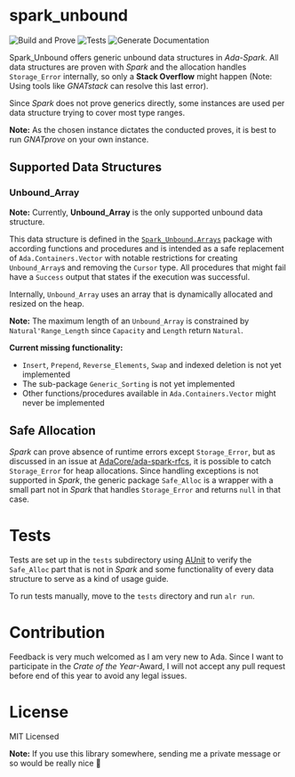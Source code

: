 # spark_unbound

![Build and Prove](https://github.com/mhatzl/spark_unbound/actions/workflows/build_prove.yml/badge.svg?branch=main)
![Tests](https://github.com/mhatzl/spark_unbound/actions/workflows/run_tests.yml/badge.svg?branch=main)
![Generate Documentation](https://github.com/mhatzl/spark_unbound/actions/workflows/generate_doc.yml/badge.svg?branch=main)

Spark_Unbound offers generic unbound data structures in *Ada-Spark*.
All data structures are proven with *Spark* and the allocation handles `Storage_Error` internally,
so only a **Stack Overflow** might happen (Note: Using tools like *GNATstack* can resolve this last error).  

Since *Spark* does not prove generics directly, some instances are used per data structure trying to cover most type ranges.

**Note:** As the chosen instance dictates the conducted proves, it is best to run *GNATprove* on your own instance.


## Supported Data Structures
### Unbound_Array

**Note:** Currently, **Unbound_Array** is the only supported unbound data structure.

This data structure is defined in the [`Spark_Unbound.Arrays`](/src/spark_unbound-arrays.ads) package with according functions and procedures and is intended as a safe replacement of `Ada.Containers.Vector`
with notable restrictions for creating `Unbound_Array`s and removing the `Cursor` type.
All procedures that might fail have a `Success` output that states if the execution was successful.

Internally, `Unbound_Array` uses an array that is dynamically allocated and resized on the heap.

**Note:** The maximum length of an `Unbound_Array` is constrained by `Natural'Range_Length` since `Capacity` and `Length` return `Natural`.

**Current missing functionality:**

- `Insert`, `Prepend`, `Reverse_Elements`, `Swap` and indexed deletion is not yet implemented
- The sub-package `Generic_Sorting` is not yet implemented
- Other functions/procedures available in `Ada.Containers.Vector` might never be implemented


## Safe Allocation

*Spark* can prove absence of runtime errors except `Storage_Error`, but as discussed in an issue at [AdaCore/ada-spark-rfcs](https://github.com/AdaCore/ada-spark-rfcs/issues/78),
it is possible to catch `Storage_Error` for heap allocations. 
Since handling exceptions is not supported in *Spark*, the generic package `Safe_Alloc` is a wrapper with a small part not in *Spark*
that handles `Storage_Error` and returns `null` in that case.


# Tests

Tests are set up in the `tests` subdirectory using [AUnit](https://github.com/AdaCore/aunit) to verify the `Safe_Alloc` part that is not in *Spark*
and some functionality of every data structure to serve as a kind of usage guide.

To run tests manually, move to the `tests` directory and run `alr run`.

# Contribution

Feedback is very much welcomed as I am very new to Ada.
Since I want to participate in the *Crate of the Year*-Award, I will not accept any pull request before end of this year to avoid any legal issues.


# License

MIT Licensed

**Note:** If you use this library somewhere, sending me a private message or so would be really nice 🙂
